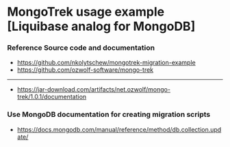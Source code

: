 # MongoTrek usage example [Liquibase analog for MongoDB]

### Reference Source code and documentation
* https://github.com/nkolytschew/mongotrek-migration-example
* https://github.com/ozwolf-software/mongo-trek
------------------------------------------------------------------------------------
* https://jar-download.com/artifacts/net.ozwolf/mongo-trek/1.0.1/documentation

### Use MongoDB documentation for creating migration scripts

* https://docs.mongodb.com/manual/reference/method/db.collection.update/